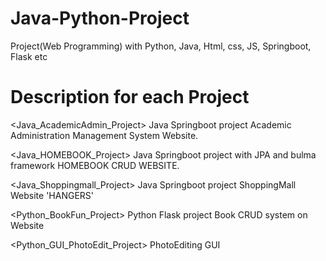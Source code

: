 # Java-Python-Project
Project(Web Programming) with Python, Java, Html, css, JS, Springboot, Flask etc 

# Description for each Project

<Java_AcademicAdmin_Project>
Java Springboot project 
Academic Administration Management System Website.
  
<Java_HOMEBOOK_Project>
Java Springboot project with JPA and bulma framework
HOMEBOOK CRUD WEBSITE.

<Java_Shoppingmall_Project>
Java Springboot project 
ShoppingMall Website 'HANGERS'

<Python_BookFun_Project>
Python Flask project 
Book CRUD system on Website

<Python_GUI_PhotoEdit_Project>
PhotoEditing GUI

